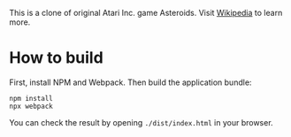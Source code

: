 This is a clone of original Atari Inc. game Asteroids. Visit [Wikipedia](https://en.wikipedia.org/wiki/Asteroids_(video_game)) to learn more.

# How to build
First, install NPM and Webpack. Then build the application bundle:

```
npm install
npx webpack
```

You can check the result by opening `./dist/index.html` in your browser.
